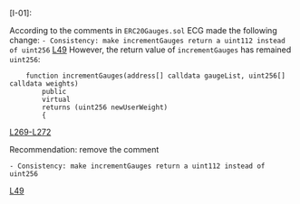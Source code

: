[I-01]: 

According to the comments in `ERC20Gauges.sol` ECG made the following change:
`- Consistency: make incrementGauges return a uint112 instead of uint256` [L49](https://github.com/code-423n4/2023-12-ethereumcreditguild/blob/2376d9af792584e3d15ec9c32578daa33bb56b43/src/tokens/ERC20Gauges.sol#L49)
However, the return value of `incrementGauges` has remained `uint256`:
```
    function incrementGauges(address[] calldata gaugeList, uint256[] calldata weights)
        public
        virtual
        returns (uint256 newUserWeight)
        {
```
[L269-L272](https://github.com/code-423n4/2023-12-ethereumcreditguild/blob/2376d9af792584e3d15ec9c32578daa33bb56b43/src/tokens/ERC20Gauges.sol#L269-L272)

Recommendation: remove the comment 
```
- Consistency: make incrementGauges return a uint112 instead of uint256
```
[L49](https://github.com/code-423n4/2023-12-ethereumcreditguild/blob/2376d9af792584e3d15ec9c32578daa33bb56b43/src/tokens/ERC20Gauges.sol#L49)